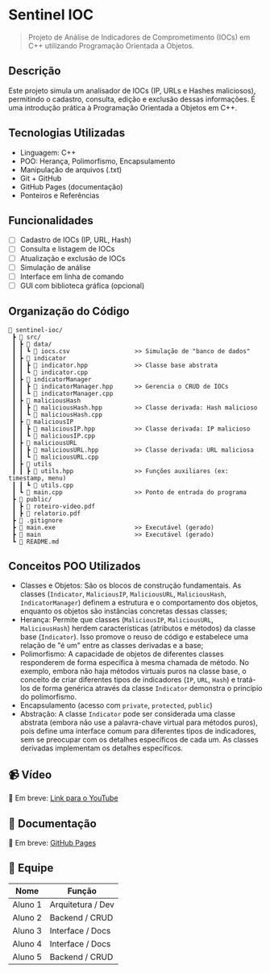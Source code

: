 # Sentinel IOC

> Projeto de Análise de Indicadores de Comprometimento (IOCs) em C++ utilizando Programação Orientada a Objetos.

## Descrição

Este projeto simula um analisador de IOCs (IP, URLs e Hashes maliciosos), permitindo o cadastro, consulta, edição e exclusão dessas informações. É uma introdução prática à Programação Orientada a Objetos em C++.

## Tecnologias Utilizadas

- Linguagem: C++
- POO: Herança, Polimorfismo, Encapsulamento
- Manipulação de arquivos (.txt)
- Git + GitHub
- GitHub Pages (documentação)
- Ponteiros e Referências

## Funcionalidades

- [ ] Cadastro de IOCs (IP, URL, Hash)
- [ ] Consulta e listagem de IOCs
- [ ] Atualização e exclusão de IOCs
- [ ] Simulação de análise
- [ ] Interface em linha de comando
- [ ] GUI com biblioteca gráfica (opcional)

## Organização do Código

```
📁 sentinel-ioc/
 ┣ 📁 src/
 ┃ ┣ 📁 data/
 ┃ ┃ ┗ 📄 iocs.csv                  >> Simulação de "banco de dados"
 ┃ ┣ 📁 indicator                 
 ┃ ┃ ┣ 📄 indicator.hpp             >> Classe base abstrata
 ┃ ┃ ┗ 📄 indicator.cpp             
 ┃ ┣ 📁 indicatorManager
 ┃ ┃ ┣ 📄 indicatorManager.hpp      >> Gerencia o CRUD de IOCs
 ┃ ┃ ┗ 📄 indicatorManager.cpp
 ┃ ┣ 📁 maliciousHash
 ┃ ┃ ┣ 📄 maliciousHash.hpp         >> Classe derivada: Hash malicioso
 ┃ ┃ ┗ 📄 maliciousHash.cpp
 ┃ ┣ 📁 maliciousIP
 ┃ ┃ ┣ 📄 maliciousIP.hpp           >> Classe derivada: IP malicioso
 ┃ ┃ ┗ 📄 maliciousIP.cpp
 ┃ ┣ 📁 maliciousURL
 ┃ ┃ ┣ 📄 maliciousURL.hpp          >> Classe derivada: URL maliciosa
 ┃ ┃ ┗ 📄 maliciousURL.cpp
 ┃ ┣ 📁 utils
 ┃ ┃ ┣ 📄 utils.hpp                 >> Funções auxiliares (ex: timestamp, menu)
 ┃ ┃ ┗ 📄 utils.cpp
 ┃ ┗ 📄 main.cpp                    >> Ponto de entrada do programa
 ┣ 📁 public/                       
 ┃ ┣ 📄 roteiro-video.pdf           
 ┃ ┣ 📄 relatorio.pdf               
 ┣ 📄 .gitignore
 ┣ 📄 main.exe                      >> Executável (gerado)
 ┣ 📄 main                          >> Executável (gerado)
 ┗ 📄 README.md
```

## Conceitos POO Utilizados

- Classes e Objetos: São os blocos de construção fundamentais. As classes (`Indicator`, `MaliciousIP`, `MaliciousURL`, `MaliciousHash`, `IndicatorManager`) definem a estrutura e o comportamento dos objetos, enquanto os objetos são instâncias concretas dessas classes;
- Herança: Permite que classes (`MaliciousIP`, `MaliciousURL`, `MaliciousHash`) herdem características (atributos e métodos) da classe base (`Indicator`). Isso promove o reuso de código e estabelece uma relação de "é um" entre as classes derivadas e a base;
- Polimorfismo: A capacidade de objetos de diferentes classes responderem de forma específica à mesma chamada de método. No exemplo, embora não haja métodos virtuais puros na classe base, o conceito de criar diferentes tipos de indicadores (`IP`, `URL`, `Hash`) e tratá-los de forma genérica através da classe `Indicator` demonstra o princípio do polimorfismo.
- Encapsulamento (acesso com `private`, `protected`, `public`)
- Abstração: A classe `Indicator` pode ser considerada uma classe abstrata (embora não use a palavra-chave virtual para métodos puros), pois define uma interface comum para diferentes tipos de indicadores, sem se preocupar com os detalhes específicos de cada um. As classes derivadas implementam os detalhes específicos.

## 📹 Vídeo

🔗 Em breve: [Link para o YouTube](#)

## 📄 Documentação

🔗 Em breve: [GitHub Pages](#)

## 👥 Equipe

| Nome           | Função              |
|--------------|---------------------|
| Aluno 1         | Arquitetura / Dev   |
| Aluno 2        | Backend / CRUD      |
| Aluno 3        | Interface / Docs    |
| Aluno 4        | Interface / Docs    |
| Aluno 5        | Backend / CRUD      |
